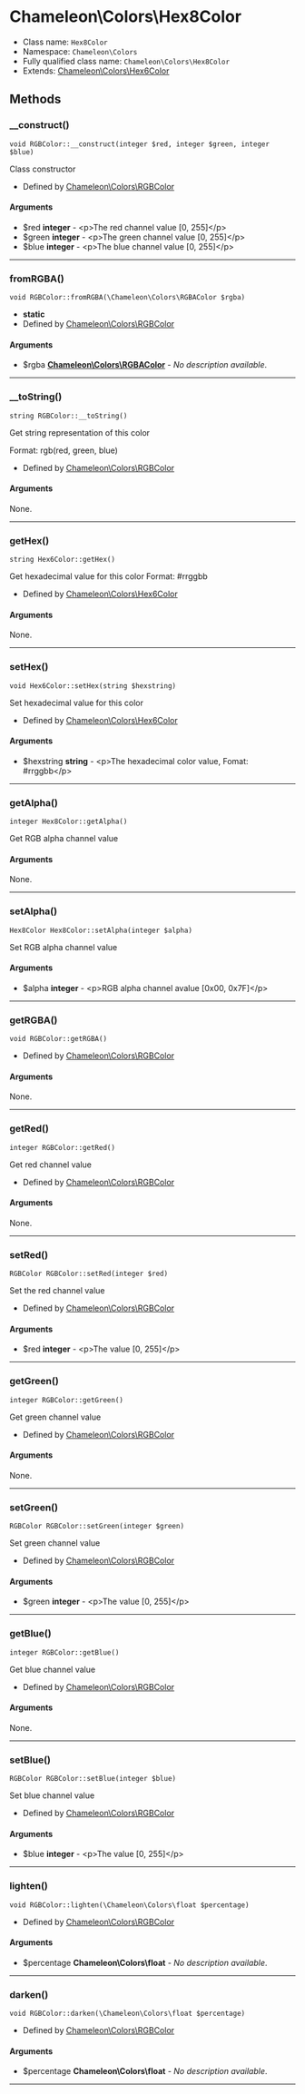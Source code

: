# Chameleon\Colors\Hex8Color


* Class name: `Hex8Color`
* Namespace: `Chameleon\Colors`
* Fully qualified class name: `Chameleon\Colors\Hex8Color`
* Extends: [Chameleon\Colors\Hex6Color](Colors/Hex6Color)

## Methods
### __construct()
    void RGBColor::__construct(integer $red, integer $green, integer $blue)

Class constructor


* Defined by [Chameleon\Colors\RGBColor](Colors/RGBColor)
#### Arguments
* $red **integer** - &lt;p&gt;The red channel value [0, 255]&lt;/p&gt;
* $green **integer** - &lt;p&gt;The green channel value [0, 255]&lt;/p&gt;
* $blue **integer** - &lt;p&gt;The blue channel value [0, 255]&lt;/p&gt;

---
### fromRGBA()
    void RGBColor::fromRGBA(\Chameleon\Colors\RGBAColor $rgba)




* **static**
* Defined by [Chameleon\Colors\RGBColor](Colors/RGBColor)
#### Arguments
* $rgba **[Chameleon\Colors\RGBAColor](Colors/RGBAColor)** - *No description available*.

---
### __toString()
    string RGBColor::__toString()

Get string representation of this color

Format: rgb(red, green, blue)
* Defined by [Chameleon\Colors\RGBColor](Colors/RGBColor)
#### Arguments
None.

---
### getHex()
    string Hex6Color::getHex()

Get hexadecimal value for this color
Format: #rrggbb


* Defined by [Chameleon\Colors\Hex6Color](Colors/Hex6Color)
#### Arguments
None.

---
### setHex()
    void Hex6Color::setHex(string $hexstring)

Set hexadecimal value for this color


* Defined by [Chameleon\Colors\Hex6Color](Colors/Hex6Color)
#### Arguments
* $hexstring **string** - &lt;p&gt;The hexadecimal color value, Fomat: #rrggbb&lt;/p&gt;

---
### getAlpha()
    integer Hex8Color::getAlpha()

Get RGB alpha channel value


#### Arguments
None.

---
### setAlpha()
    Hex8Color Hex8Color::setAlpha(integer $alpha)

Set RGB alpha channel value


#### Arguments
* $alpha **integer** - &lt;p&gt;RGB alpha channel avalue [0x00, 0x7F]&lt;/p&gt;

---
### getRGBA()
    void RGBColor::getRGBA()




* Defined by [Chameleon\Colors\RGBColor](Colors/RGBColor)
#### Arguments
None.

---
### getRed()
    integer RGBColor::getRed()

Get red channel value


* Defined by [Chameleon\Colors\RGBColor](Colors/RGBColor)
#### Arguments
None.

---
### setRed()
    RGBColor RGBColor::setRed(integer $red)

Set the red channel value


* Defined by [Chameleon\Colors\RGBColor](Colors/RGBColor)
#### Arguments
* $red **integer** - &lt;p&gt;The value [0, 255]&lt;/p&gt;

---
### getGreen()
    integer RGBColor::getGreen()

Get green channel value


* Defined by [Chameleon\Colors\RGBColor](Colors/RGBColor)
#### Arguments
None.

---
### setGreen()
    RGBColor RGBColor::setGreen(integer $green)

Set green channel value


* Defined by [Chameleon\Colors\RGBColor](Colors/RGBColor)
#### Arguments
* $green **integer** - &lt;p&gt;The value [0, 255]&lt;/p&gt;

---
### getBlue()
    integer RGBColor::getBlue()

Get blue channel value


* Defined by [Chameleon\Colors\RGBColor](Colors/RGBColor)
#### Arguments
None.

---
### setBlue()
    RGBColor RGBColor::setBlue(integer $blue)

Set blue channel value


* Defined by [Chameleon\Colors\RGBColor](Colors/RGBColor)
#### Arguments
* $blue **integer** - &lt;p&gt;The value [0, 255]&lt;/p&gt;

---
### lighten()
    void RGBColor::lighten(\Chameleon\Colors\float $percentage)




* Defined by [Chameleon\Colors\RGBColor](Colors/RGBColor)
#### Arguments
* $percentage **Chameleon\Colors\float** - *No description available*.

---
### darken()
    void RGBColor::darken(\Chameleon\Colors\float $percentage)




* Defined by [Chameleon\Colors\RGBColor](Colors/RGBColor)
#### Arguments
* $percentage **Chameleon\Colors\float** - *No description available*.

---
